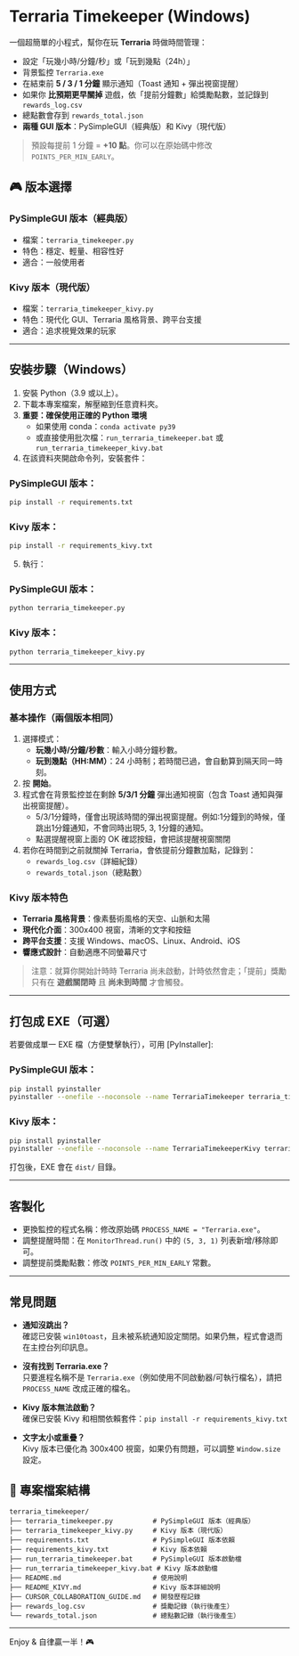 
# Terraria Timekeeper (Windows)

一個超簡單的小程式，幫你在玩 **Terraria** 時做時間管理：

- 設定「玩幾小時/分鐘/秒」或「玩到幾點（24h）」
- 背景監控 `Terraria.exe`
- 在結束前 **5 / 3 / 1 分鐘** 顯示通知（Toast 通知 + 彈出視窗提醒）
- 如果你 **比預期更早關掉** 遊戲，依「提前分鐘數」給獎勵點數，並記錄到 `rewards_log.csv`
- 總點數會存到 `rewards_total.json`
- **兩種 GUI 版本**：PySimpleGUI（經典版）和 Kivy（現代版）

> 預設每提前 1 分鐘 = **+10 點**。你可以在原始碼中修改 `POINTS_PER_MIN_EARLY`。

## 🎮 版本選擇

### PySimpleGUI 版本（經典版）
- 檔案：`terraria_timekeeper.py`
- 特色：穩定、輕量、相容性好
- 適合：一般使用者

### Kivy 版本（現代版）
- 檔案：`terraria_timekeeper_kivy.py`
- 特色：現代化 GUI、Terraria 風格背景、跨平台支援
- 適合：追求視覺效果的玩家

---

## 安裝步驟（Windows）

1. 安裝 Python（3.9 或以上）。  
2. 下載本專案檔案，解壓縮到任意資料夾。
3. **重要：確保使用正確的 Python 環境**
   - 如果使用 conda：`conda activate py39`
   - 或直接使用批次檔：`run_terraria_timekeeper.bat` 或 `run_terraria_timekeeper_kivy.bat`
4. 在該資料夾開啟命令列，安裝套件：

### PySimpleGUI 版本：
```bash
pip install -r requirements.txt
```

### Kivy 版本：
```bash
pip install -r requirements_kivy.txt
```

5. 執行：

### PySimpleGUI 版本：
```bash
python terraria_timekeeper.py
```

### Kivy 版本：
```bash
python terraria_timekeeper_kivy.py
```

---

## 使用方式

### 基本操作（兩個版本相同）
1. 選擇模式：
   - **玩幾小時/分鐘/秒數**：輸入小時分鐘秒數。
   - **玩到幾點（HH:MM）**：24 小時制；若時間已過，會自動算到隔天同一時刻。
2. 按 **開始**。
3. 程式會在背景監控並在剩餘 **5/3/1 分鐘** 彈出通知視窗（包含 Toast 通知與彈出視窗提醒）。
   - 5/3/1分鐘時，僅會出現該時間的彈出視窗提醒。例如:1分鐘到的時候，僅跳出1分鐘通知，不會同時出現5, 3, 1分鐘的通知。
   - 點選提醒視窗上面的 OK 確認按鈕，會把該提醒視窗關閉
4. 若你在時間到之前就關掉 Terraria，會依提前分鐘數加點，記錄到：
   - `rewards_log.csv`（詳細紀錄）
   - `rewards_total.json`（總點數）

### Kivy 版本特色
- **Terraria 風格背景**：像素藝術風格的天空、山脈和太陽
- **現代化介面**：300x400 視窗，清晰的文字和按鈕
- **跨平台支援**：支援 Windows、macOS、Linux、Android、iOS
- **響應式設計**：自動適應不同螢幕尺寸

> 注意：就算你開始計時時 Terraria 尚未啟動，計時依然會走；「提前」獎勵只有在 **遊戲關閉時** 且 **尚未到時間** 才會觸發。

---

## 打包成 EXE（可選）

若要做成單一 EXE 檔（方便雙擊執行），可用 [PyInstaller]:

### PySimpleGUI 版本：
```bash
pip install pyinstaller
pyinstaller --onefile --noconsole --name TerrariaTimekeeper terraria_timekeeper.py
```

### Kivy 版本：
```bash
pip install pyinstaller
pyinstaller --onefile --noconsole --name TerrariaTimekeeperKivy terraria_timekeeper_kivy.py
```

打包後，EXE 會在 `dist/` 目錄。

---

## 客製化

- 更換監控的程式名稱：修改原始碼 `PROCESS_NAME = "Terraria.exe"`。
- 調整提醒時間：在 `MonitorThread.run()` 中的 `(5, 3, 1)` 列表新增/移除即可。
- 調整提前獎勵點數：修改 `POINTS_PER_MIN_EARLY` 常數。

---

## 常見問題

- **通知沒跳出？**  
  確認已安裝 `win10toast`，且未被系統通知設定關閉。如果仍無，程式會退而在主控台列印訊息。

- **沒有找到 Terraria.exe？**  
  只要進程名稱不是 `Terraria.exe`（例如使用不同啟動器/可執行檔名），請把 `PROCESS_NAME` 改成正確的檔名。

- **Kivy 版本無法啟動？**  
  確保已安裝 Kivy 和相關依賴套件：`pip install -r requirements_kivy.txt`

- **文字太小或重疊？**  
  Kivy 版本已優化為 300x400 視窗，如果仍有問題，可以調整 `Window.size` 設定。

## 📁 專案檔案結構

```
terraria_timekeeper/
├── terraria_timekeeper.py          # PySimpleGUI 版本（經典版）
├── terraria_timekeeper_kivy.py     # Kivy 版本（現代版）
├── requirements.txt                # PySimpleGUI 版本依賴
├── requirements_kivy.txt           # Kivy 版本依賴
├── run_terraria_timekeeper.bat     # PySimpleGUI 版本啟動檔
├── run_terraria_timekeeper_kivy.bat # Kivy 版本啟動檔
├── README.md                       # 使用說明
├── README_KIVY.md                  # Kivy 版本詳細說明
├── CURSOR_COLLABORATION_GUIDE.md   # 開發歷程記錄
├── rewards_log.csv                 # 獎勵記錄（執行後產生）
└── rewards_total.json              # 總點數記錄（執行後產生）
```

---

Enjoy & 自律贏一半！🎮
